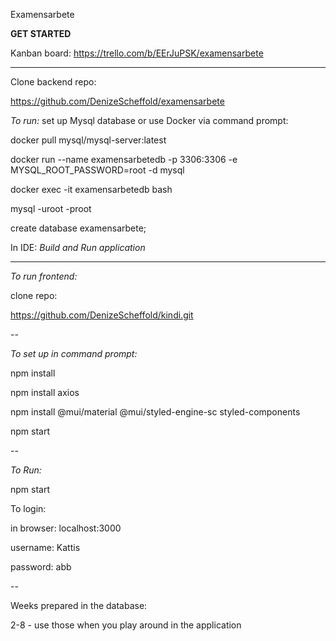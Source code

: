 Examensarbete

**GET STARTED**

Kanban board: https://trello.com/b/EErJuPSK/examensarbete

----------------------------

Clone backend repo: 

https://github.com/DenizeScheffold/examensarbete

*To run:* set up Mysql database or use Docker via command prompt:


docker pull mysql/mysql-server:latest


docker run --name examensarbetedb -p 3306:3306 -e MYSQL_ROOT_PASSWORD=root -d mysql


docker exec -it examensarbetedb bash


mysql -uroot -proot


create database examensarbete;


In IDE: *Build and Run application*

-----------------------


*To run frontend:* 

clone repo: 

https://github.com/DenizeScheffold/kindi.git

--

*To set up in command prompt:* 

npm install

npm install axios

npm install @mui/material @mui/styled-engine-sc styled-components

npm start

--


*To Run:* 

npm start

To login: 

in browser: localhost:3000

username: Kattis 

password: abb

--

Weeks prepared in the database: 

2-8 - use those when you play around in the application 
